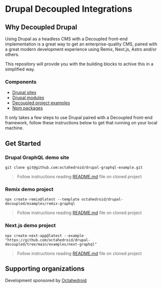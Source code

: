 # Drupal Decoupled Integrations

## Why Decoupled Drupal
Using Drupal as a headless CMS with a Decoupled front-end implementation is a great way to get an enterprise-quality CMS, paired with a great modern development experience using Remix, Next.js, Astro and/or others.

This repository will provide you with the building blocks to achive this in a simplified way.

### Components

- [Drupal sites](drupal/sites)
- [Drupal modules](drupal/modules)
- [Decoupled project examples](examples)
- [Npm packages](packages)

It only takes a few steps to use Drupal paired with a Decoupled front-end framework, follow these instructions below to get that running on your local machine.

## Get Started

### Drupal GraphQL demo site

```
git clone git@github.com:octahedroid/drupal-graphql-example.git
```

> Follow instructions reading [README.md](https://github.com/octahedroid/drupal-graphql-example) file on cloned project

### Remix demo project

```
npx create-remix@latest --template octahedroid/drupal-decoupled/examples/remix-graphql
```
> Follow instructions reading [README.md](examples/remix-graphql) file on cloned project

### Next.js demo project

```
npx create-next-app@latest --example "https://github.com/octahedroid/drupal-decoupled/tree/main/examples/next-graphql"
```
> Follow instructions reading [README.md](examples/next-graphql) file on cloned project

## Supporting organizations

Development sponsored by [Octahedroid](https://octahedroid.com/)
